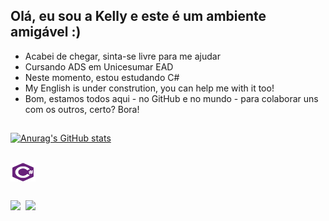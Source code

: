 ## Olá, eu sou a Kelly e este é um ambiente amigável :) 

- Acabei de chegar, sinta-se livre para me ajudar
- Cursando ADS em Unicesumar EAD
- Neste momento, estou estudando C# 
- My English is under constrution, you can help me with it too!
- Bom, estamos todos aqui - no GitHub e no mundo - para colaborar uns com os outros, certo? Bora!

##

[![Anurag's GitHub stats](https://github-readme-stats.vercel.app/api?username=KelsyCosta&count_private=true.&show_icons=true&theme=synthwave)](https://github.com/anuraghazra/github-readme-stats)


<div style="display: inline_block"><br>
  <img align="center" alt="Kelsy-Csharp" height="30" width="40" src="https://raw.githubusercontent.com/devicons/devicon/master/icons/csharp/csharp-plain.svg">
  </div>
  
##

  <div>
    <a href="https://www.linkedin.com/in/kelly-costa-5105b8241/" target="_blank"><img src="https://img.shields.io/badge/-LinkedIn-%230077B5?style=for-the-badge&logo=linkedin&logoColor=white" target="_blank"></a>
    <img align="center">
     <a href = "mailto:contatokelsycosta88@gmail.com"><img src="https://img.shields.io/badge/Gmail-D14836?style=for-the-badge&logo=gmail&logoColor=white"></a>
  </div>
